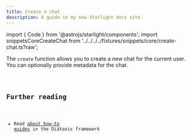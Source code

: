 ```yaml
---
title: Create a chat
description: A guide in my new Starlight docs site.
---
```


import { Code } from '@astrojs/starlight/components';
import snippetsCoreCreateChat from '../../../../fixtures/snippets/core/create-chat.ts?raw';

The `create` function allows you to create a new chat for the current user. You can optionally provide metadata for the chat.

<Code code={snippetsCoreCreateChat} lang="ts" />

## Further reading

- Read [about how-to guides](https://diataxis.fr/how-to-guides/) in the Diátaxis framework

